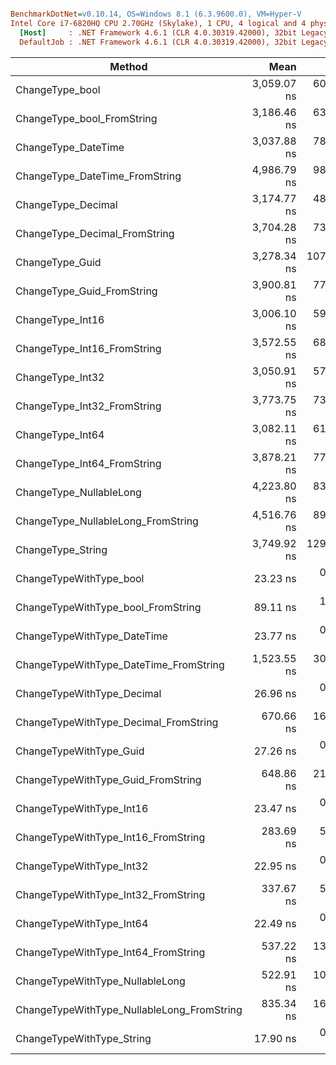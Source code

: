 ``` ini

BenchmarkDotNet=v0.10.14, OS=Windows 8.1 (6.3.9600.0), VM=Hyper-V
Intel Core i7-6820HQ CPU 2.70GHz (Skylake), 1 CPU, 4 logical and 4 physical cores
  [Host]     : .NET Framework 4.6.1 (CLR 4.0.30319.42000), 32bit LegacyJIT-v4.6.1055.0
  DefaultJob : .NET Framework 4.6.1 (CLR 4.0.30319.42000), 32bit LegacyJIT-v4.6.1055.0


```
|                                     Method |        Mean |       Error |      StdDev |      Median |         Min |         Max |  Gen 0 | Allocated |
|------------------------------------------- |------------:|------------:|------------:|------------:|------------:|------------:|-------:|----------:|
|                            ChangeType_bool | 3,059.07 ns |  60.9176 ns | 108.2810 ns | 3,060.74 ns | 2,781.13 ns | 3,293.36 ns | 0.0877 |     384 B |
|                 ChangeType_bool_FromString | 3,186.46 ns |  63.1000 ns |  90.4962 ns | 3,185.57 ns | 3,027.91 ns | 3,347.07 ns | 0.0877 |     372 B |
|                        ChangeType_DateTime | 3,037.88 ns |  78.5326 ns |  80.6472 ns | 3,005.74 ns | 2,962.81 ns | 3,263.22 ns | 0.0916 |     396 B |
|             ChangeType_DateTime_FromString | 4,986.79 ns |  98.8948 ns | 128.5912 ns | 4,986.62 ns | 4,763.51 ns | 5,246.43 ns | 0.0916 |     396 B |
|                         ChangeType_Decimal | 3,174.77 ns |  48.9829 ns |  45.8187 ns | 3,179.64 ns | 3,097.72 ns | 3,232.37 ns | 0.0992 |     420 B |
|              ChangeType_Decimal_FromString | 3,704.28 ns |  73.9270 ns | 177.1243 ns | 3,648.47 ns | 3,319.60 ns | 4,185.29 ns | 0.0916 |     396 B |
|                            ChangeType_Guid | 3,278.34 ns | 107.1722 ns | 300.5225 ns | 3,181.36 ns | 2,910.93 ns | 4,204.57 ns | 0.0916 |     396 B |
|                 ChangeType_Guid_FromString | 3,900.81 ns |  77.4890 ns | 143.6309 ns | 3,907.45 ns | 3,691.22 ns | 4,300.70 ns | 0.0916 |     396 B |
|                           ChangeType_Int16 | 3,006.10 ns |  59.7043 ns |  89.3625 ns | 3,025.92 ns | 2,816.74 ns | 3,185.67 ns | 0.0877 |     384 B |
|                ChangeType_Int16_FromString | 3,572.55 ns |  68.3010 ns |  73.0813 ns | 3,560.41 ns | 3,430.84 ns | 3,738.24 ns | 0.0916 |     384 B |
|                           ChangeType_Int32 | 3,050.91 ns |  57.0970 ns |  50.6150 ns | 3,041.55 ns | 2,970.87 ns | 3,156.81 ns | 0.0877 |     384 B |
|                ChangeType_Int32_FromString | 3,773.75 ns |  73.8464 ns | 136.8790 ns | 3,728.88 ns | 3,569.84 ns | 4,071.95 ns | 0.0916 |     384 B |
|                           ChangeType_Int64 | 3,082.11 ns |  61.4605 ns | 134.9072 ns | 3,077.98 ns | 2,810.27 ns | 3,380.61 ns | 0.0916 |     396 B |
|                ChangeType_Int64_FromString | 3,878.21 ns |  77.5600 ns | 135.8401 ns | 3,884.93 ns | 3,542.29 ns | 4,161.63 ns | 0.0916 |     396 B |
|                    ChangeType_NullableLong | 4,223.80 ns |  83.5928 ns | 208.1752 ns | 4,193.81 ns | 3,861.23 ns | 4,774.45 ns | 0.0992 |     436 B |
|         ChangeType_NullableLong_FromString | 4,516.76 ns |  89.6282 ns | 159.3139 ns | 4,504.83 ns | 4,272.88 ns | 4,874.25 ns | 0.0992 |     420 B |
|                          ChangeType_String | 3,749.92 ns | 129.3825 ns | 369.1356 ns | 3,637.84 ns | 3,060.46 ns | 4,703.36 ns | 0.0877 |     368 B |
|                    ChangeTypeWithType_bool |    23.23 ns |   0.5515 ns |   0.7548 ns |    23.15 ns |    22.02 ns |    24.82 ns | 0.0028 |      12 B |
|         ChangeTypeWithType_bool_FromString |    89.11 ns |   1.7855 ns |   2.9831 ns |    88.81 ns |    84.66 ns |    97.40 ns | 0.0027 |      12 B |
|                ChangeTypeWithType_DateTime |    23.77 ns |   0.5509 ns |   0.5411 ns |    23.67 ns |    22.81 ns |    24.82 ns | 0.0038 |      16 B |
|     ChangeTypeWithType_DateTime_FromString | 1,523.55 ns |  30.9778 ns |  88.8810 ns | 1,507.40 ns | 1,396.35 ns | 1,789.22 ns | 0.0019 |      16 B |
|                 ChangeTypeWithType_Decimal |    26.96 ns |   0.6572 ns |   1.6367 ns |    26.93 ns |    24.30 ns |    31.67 ns | 0.0057 |      24 B |
|      ChangeTypeWithType_Decimal_FromString |   670.66 ns |  16.8857 ns |  48.9884 ns |   663.45 ns |   594.10 ns |   810.77 ns | 0.0048 |      24 B |
|                    ChangeTypeWithType_Guid |    27.26 ns |   0.6345 ns |   1.8000 ns |    26.94 ns |    24.57 ns |    32.15 ns | 0.0057 |      24 B |
|         ChangeTypeWithType_Guid_FromString |   648.86 ns |  21.0701 ns |  60.4541 ns |   635.67 ns |   542.91 ns |   822.01 ns | 0.0048 |      24 B |
|                   ChangeTypeWithType_Int16 |    23.47 ns |   0.6473 ns |   1.0267 ns |    23.46 ns |    22.14 ns |    27.24 ns | 0.0028 |      12 B |
|        ChangeTypeWithType_Int16_FromString |   283.69 ns |   5.2426 ns |   4.9039 ns |   283.65 ns |   275.04 ns |   292.51 ns | 0.0024 |      12 B |
|                   ChangeTypeWithType_Int32 |    22.95 ns |   0.5670 ns |   0.7170 ns |    22.72 ns |    22.24 ns |    24.66 ns | 0.0028 |      12 B |
|        ChangeTypeWithType_Int32_FromString |   337.67 ns |   5.1814 ns |   4.8467 ns |   338.77 ns |   329.48 ns |   343.73 ns | 0.0024 |      12 B |
|                   ChangeTypeWithType_Int64 |    22.49 ns |   0.5423 ns |   0.8116 ns |    22.51 ns |    21.33 ns |    24.34 ns | 0.0038 |      16 B |
|        ChangeTypeWithType_Int64_FromString |   537.22 ns |  13.4202 ns |  36.5108 ns |   526.97 ns |   493.76 ns |   650.54 ns | 0.0029 |      16 B |
|            ChangeTypeWithType_NullableLong |   522.91 ns |  10.3023 ns |  10.1182 ns |   523.77 ns |   502.52 ns |   539.73 ns | 0.0105 |      48 B |
| ChangeTypeWithType_NullableLong_FromString |   835.34 ns |  16.7349 ns |  28.4171 ns |   829.58 ns |   789.13 ns |   905.06 ns | 0.0067 |      32 B |
|                  ChangeTypeWithType_String |    17.90 ns |   0.4400 ns |   0.4891 ns |    17.72 ns |    17.18 ns |    18.86 ns |      - |       0 B |
